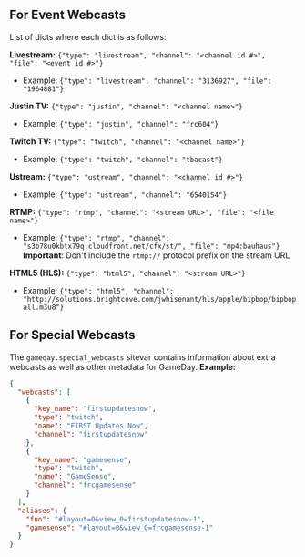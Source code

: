 ## For Event Webcasts

List of dicts where each dict is as follows:

**Livestream:** `{"type": "livestream", "channel": "<channel id #>", "file": "<event id #>"}`
* Example: `{"type": "livestream", "channel": "3136927", "file": "1964881"}`

**Justin TV:** `{"type": "justin", "channel": "<channel name>"}`
* Example: `{"type": "justin", "channel": "frc604"}`

**Twitch TV:** `{"type": "twitch", "channel": "<channel name>"}`
* Example: `{"type": "twitch", "channel": "tbacast"}`

**Ustream:** `{"type": "ustream", "channel": "<channel id #>"}`
* Example: `{"type": "ustream", "channel": "6540154"}`

**RTMP:** `{"type": "rtmp", "channel": "<stream URL>", "file": "<file name>"}`
* Example: `{"type": "rtmp", "channel": "s3b78u0kbtx79q.cloudfront.net/cfx/st/", "file": "mp4:bauhaus"}`
**Important**: Don't include the `rtmp://` protocol prefix on the stream URL

**HTML5 (HLS):** `{"type": "html5", "channel": "<stream URL>"}`
* Example: `{"type": "html5", "channel": "http://solutions.brightcove.com/jwhisenant/hls/apple/bipbop/bipbopall.m3u8"}`

## For Special Webcasts
The `gameday.special_webcasts` sitevar contains information about extra webcasts as well as other metadata for GameDay.
**Example:** 
```json
{
  "webcasts": [
    {
      "key_name": "firstupdatesnow",
      "type": "twitch",
      "name": "FIRST Updates Now",
      "channel": "firstupdatesnow"
    },
    {
      "key_name": "gamesense",
      "type": "twitch",
      "name": "GameSense",
      "channel": "frcgamesense"
    }
  ],
  "aliases": {
    "fun": "#layout=0&view_0=firstupdatesnow-1",
    "gamesense": "#layout=0&view_0=frcgamesense-1"
  }
}
```